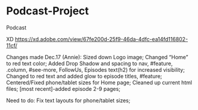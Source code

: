 # Podcast-Project
Podcast

XD
https://xd.adobe.com/view/67fe200d-25f9-46da-4dfc-ea14fd116802-11cf/

Changes made Dec.17 (Annie):
Sized down Logo image;
Changed “Home” to red text color;
Added Drop Shadow and spacing to nav, #feature, .column, #see-more, FollowUs, Episodes text(h2) for increased visibility;
Changed to red text and added glow to episode titles, #feature;
Centered/Fixed phone/tablet sizes for Home page;
Cleaned up current html files; 
[most recent]-added episode 2-9 pages;

Need to do:
Fix text layouts for phone/tablet sizes;
